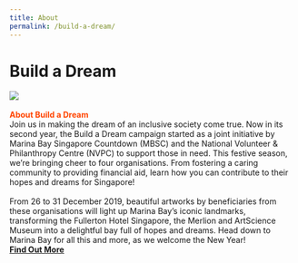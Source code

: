 ```yaml
---
title: About
permalink: /build-a-dream/
---
```


# Build a Dream
<a href="https://www.giving.sg/mbsc-build-a-dream"> <img src="/images/build-a-dream.jpg" /></a>
      <br>
      <br>
      <font color="orangered"><b>About Build a Dream</b></font>
      <br> Join us in making the dream of an inclusive society come true. Now in its second year, the Build a Dream campaign started as a joint initiative by Marina Bay Singapore Countdown (MBSC) and the National Volunteer & Philanthropy Centre (NVPC) to support those in need. This festive season, we’re bringing cheer to four organisations. From fostering a caring community to providing financial aid, learn how you can contribute to their hopes and dreams for Singapore!
      <br>
      <br>From 26 to 31 December 2019, beautiful artworks by beneficiaries from these organisations will light up Marina Bay’s iconic landmarks, transforming the Fullerton Hotel Singapore, the Merlion and ArtScience Museum into a delightful bay full of hopes and dreams.
Head down to Marina Bay for all this and more, as we welcome the New Year!<font color="orangered"><b><br><a href="https://www.giving.sg/mbsc-build-a-dream">Find Out More</a></b></font>
      <br>

